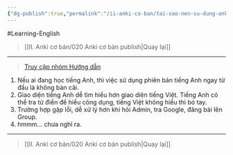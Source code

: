 ```yaml
---
{"dg-publish":true,"permalink":"/ii-anki-co-ban/tai-sao-nen-su-dung-anki-ban-tieng-anh/","title":"Tại sao nên sử dụng Anki bản tiếng Anh?","noteIcon":""}
---
```


#Learning-English 

> [[II. Anki cơ bản/020 Anki cơ bản publish\|Quay lại]]

___

> [Truy cập nhóm Hướng dẫn](https://www.facebook.com/groups/ankikhoa2/posts/658551322993837/)

1. Nếu ai đang học tiếng Anh, thì việc sử dụng phiên bản tiếng Anh ngay từ đầu là không bàn cãi.
2. Giao diện tiếng Anh dễ tìm hiểu hơn giao diện tiếng Việt. Tiếng Anh có thể tra từ điển để hiểu công dụng, tiếng Việt không hiểu thì bó tay.
3. Trường hợp gặp lỗi, dễ xử lý hơn khi hỏi Admin, tra Google, đăng bài lên Group.
4. hmmm... chưa nghĩ ra.

___

> [[II. Anki cơ bản/020 Anki cơ bản publish\|Quay lại]]